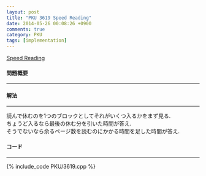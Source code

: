 ```yaml
---
layout: post
title: "PKU 3619 Speed Reading"
date: 2014-05-26 00:08:26 +0900
comments: true
category: PKU
tags: [implementation]
---
```


[Speed Reading](http://poj.org/problem?id=3619)

#### 問題概要

****

#### 解法

****

読んで休むのを1つのブロックとしてそれがいくつ入るかをまず見る.  
ちょうど入るなら最後の休む分を引いた時間が答え.  
そうでないなら余るページ数を読むのにかかる時間を足した時間が答え.  

#### コード

****

{% include_code PKU/3619.cpp %}
